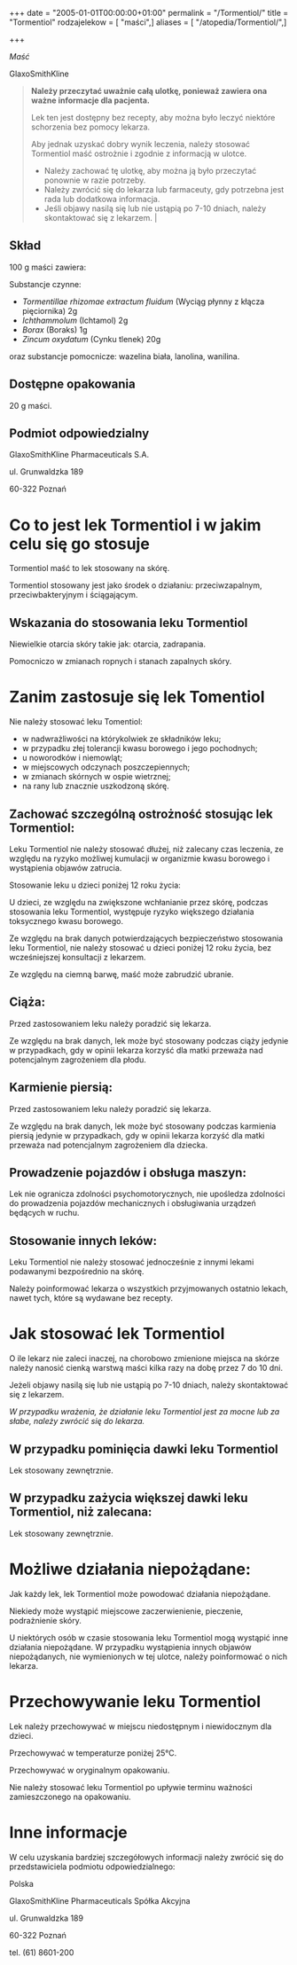 +++
date = "2005-01-01T00:00:00+01:00"
permalink = "/Tormentiol/"
title = "Tormentiol"
rodzajelekow = [ "maści",]
aliases = [ "/atopedia/Tormentiol/",]

+++

*Maść*

GlaxoSmithKline

> **Należy przeczytać uważnie całą ulotkę, ponieważ zawiera ona ważne informacje dla pacjenta.**
>
> Lek ten jest dostępny bez recepty, aby można było leczyć niektóre schorzenia bez pomocy lekarza.
>
> Aby jednak uzyskać dobry wynik leczenia, należy stosować Tormentiol maść ostrożnie i zgodnie z informacją w ulotce.
>
> -   Należy zachować tę ulotkę, aby można ją było przeczytać ponownie w razie potrzeby.
> -   Należy zwrócić się do lekarza lub farmaceuty, gdy potrzebna jest rada lub dodatkowa informacja.
> -   Jeśli objawy nasilą się lub nie ustąpią po 7-10 dniach, należy skontaktować się z lekarzem.                      |

Skład
-----

100 g maści zawiera:

Substancje czynne:

-   *Tormentillae rhizomae extractum fluidum* (Wyciąg płynny z kłącza pięciornika) 2g
-   *Ichthammolum* (Ichtamol) 2g
-   *Borax* (Boraks) 1g
-   *Zincum oxydatum* (Cynku tlenek) 20g

oraz substancje pomocnicze: wazelina biała, lanolina, wanilina.

Dostępne opakowania
-------------------

20 g maści.

Podmiot odpowiedzialny
----------------------

GlaxoSmithKline Pharmaceuticals S.A.

ul. Grunwaldzka 189

60-322 Poznań

Co to jest lek Tormentiol i w jakim celu się go stosuje
=======================================================

Tormentiol maść to lek stosowany na skórę.

Tormentiol stosowany jest jako środek o działaniu: przeciwzapalnym, przeciwbakteryjnym i ściągającym.

Wskazania do stosowania leku Tormentiol
---------------------------------------

Niewielkie otarcia skóry takie jak: otarcia, zadrapania.

Pomocniczo w zmianach ropnych i stanach zapalnych skóry.

Zanim zastosuje się lek Tomentiol
=================================

Nie należy stosować leku Tomentiol:

-   w nadwrażliwości na którykolwiek ze składników leku;
-   w przypadku złej tolerancji kwasu borowego i jego pochodnych;
-   u noworodków i niemowląt;
-   w miejscowych odczynach poszczepiennych;
-   w zmianach skórnych w ospie wietrznej;
-   na rany lub znacznie uszkodzoną skórę.

Zachować szczególną ostrożność stosując lek Tormentiol:
-------------------------------------------------------

Leku Tormentiol nie należy stosować dłużej, niż zalecany czas leczenia, ze względu na ryzyko możliwej kumulacji w organizmie kwasu borowego i wystąpienia objawów zatrucia.

Stosowanie leku u dzieci poniżej 12 roku życia:

U dzieci, ze względu na zwiększone wchłanianie przez skórę, podczas stosowania leku Tormentiol, występuje ryzyko większego działania toksycznego kwasu borowego.

Ze względu na brak danych potwierdzających bezpieczeństwo stosowania leku Tormentiol, nie należy stosować u dzieci poniżej 12 roku życia, bez wcześniejszej konsultacji z lekarzem.

Ze względu na ciemną barwę, maść może zabrudzić ubranie.

Ciąża:
------

Przed zastosowaniem leku należy poradzić się lekarza.

Ze względu na brak danych, lek może być stosowany podczas ciąży jedynie w przypadkach, gdy w opinii lekarza korzyść dla matki przeważa nad potencjalnym zagrożeniem dla płodu.

Karmienie piersią:
------------------

Przed zastosowaniem leku należy poradzić się lekarza.

Ze względu na brak danych, lek może być stosowany podczas karmienia piersią jedynie w przypadkach, gdy w opinii lekarza korzyść dla matki przeważa nad potencjalnym zagrożeniem dla dziecka.

Prowadzenie pojazdów i obsługa maszyn:
--------------------------------------

Lek nie ogranicza zdolności psychomotorycznych, nie upośledza zdolności do prowadzenia pojazdów mechanicznych i obsługiwania urządzeń będących w ruchu.

Stosowanie innych leków:
------------------------

Leku Tormentiol nie należy stosować jednocześnie z innymi lekami podawanymi bezpośrednio na skórę.

Należy poinformować lekarza o wszystkich przyjmowanych ostatnio lekach, nawet tych, które są wydawane bez recepty.

Jak stosować lek Tormentiol
===========================

O ile lekarz nie zaleci inaczej, na chorobowo zmienione miejsca na skórze należy nanosić cienką warstwą maści kilka razy na dobę przez 7 do 10 dni.

Jeżeli objawy nasilą się lub nie ustąpią po 7-10 dniach, należy skontaktować się z lekarzem.

*W przypadku wrażenia, że działanie leku Tormentiol jest za mocne lub za słabe, należy zwrócić się do lekarza.*

W przypadku pominięcia dawki leku Tormentiol
--------------------------------------------

Lek stosowany zewnętrznie.

W przypadku zażycia większej dawki leku Tormentiol, niż zalecana:
-----------------------------------------------------------------

Lek stosowany zewnętrznie.

Możliwe działania niepożądane:
==============================

Jak każdy lek, lek Tormentiol może powodować działania niepożądane.

Niekiedy może wystąpić miejscowe zaczerwienienie, pieczenie, podrażnienie skóry.

U niektórych osób w czasie stosowania leku Tormentiol mogą wystąpić inne działania niepożądane. W przypadku wystąpienia innych objawów niepożądanych, nie wymienionych w tej ulotce, należy poinformować o nich lekarza.

Przechowywanie leku Tormentiol
==============================

Lek należy przechowywać w miejscu niedostępnym i niewidocznym dla dzieci.

Przechowywać w temperaturze poniżej 25°C.

Przechowywać w oryginalnym opakowaniu.

Nie należy stosować leku Tormentiol po upływie terminu ważności zamieszczonego na opakowaniu.

Inne informacje
===============

W celu uzyskania bardziej szczegółowych informacji należy zwrócić się do przedstawiciela podmiotu odpowiedzialnego:

Polska

GlaxoSmithKline Pharmaceuticals Spółka Akcyjna

ul. Grunwaldzka 189

60-322 Poznań

tel. (61) 8601-200
